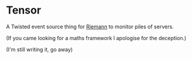 Tensor
======

A Twisted event source thing for [Riemann](http://riemann.io) to monitor
piles of servers.

(If you came looking for a maths framework I apologise for the deception.)

(I'm still writing it, go away)
